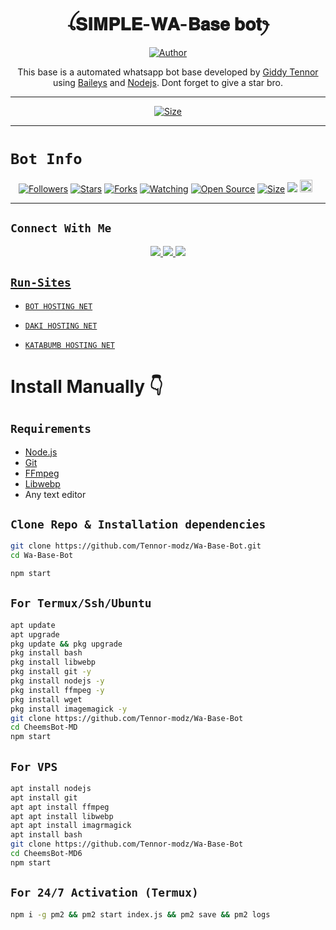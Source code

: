 
<h1 align="center">ꪶ𝐒𝐈𝐌𝐏𝐋𝐄-𝐖𝐀-𝐁𝐚𝐬𝐞  𝐛𝐨𝐭ꫂ<br></h1>
<p align="center">
<a href="https://github.com/Tennor-modz"><img title="Author" src="https://i.ibb.co/39rrkttP/455944eb4d07a365.jpg?style=for-the-badge&logo=github"></a>


<p align="center">
This base  is a automated whatsapp bot base developed by <a href="https://github.com/Tennor-modz" target="_blank">Giddy Tennor</a> using <a href="https://github.com/adiwajshing/Baileys" target="_blank">Baileys</a> and <a href="https://github.com/nodejs" target="_blank">Nodejs</a>. Dont forget to give a star bro.
</p>



---

<p align="center">
<a href="https://youtube.com/@giddynokia"><img title="Size" src="https://img.shields.io/badge/Tutorial-Video-green"></a>
</p>

------

# ```Bot Info```
<p align="center">
<a href="https://github.com/Tennor-modz/followers"><img title="Followers" src="https://img.shields.io/github/followers/Tennor-modz?color=red&style=flat-square"></a>
<a href="https://github.com/Tennor-modz/Wa-Base-Bot/stargazers/"><img title="Stars" src="https://img.shields.io/github/stars/Tennor-modz/Wa-Base-Bot?color=blue&style=flat-square"></a>
<a href="https://github.com/Tennor-modz/Wa-Base-Bot/network/members"><img title="Forks" src="https://img.shields.io/github/forks/Tennor-modz/Wa-Base-Bot?color=red&style=flat-square"></a>
<a href="https://github.com/Tennor-modz/Wa-Base-Bot/watchers"><img title="Watching" src="https://img.shields.io/github/watchers/Tennor-modz/Wa-Base-Bot?label=Watchers&color=blue&style=flat-square"></a>
<a href="https://github.com/Tennor-modz/Wa-Base-Bot/"><img title="Open Source" src="https://img.shields.io/badge/Author-Giddy%20Tennor.-red?v=103"></a>
<a href="https://github.com/Tennor-modz/Wa-Base-Bot/"><img title="Size" src="https://img.shields.io/github/repo-size/Tennor-modz/Wa-Base-Bot ?style=flat-square&color=green"></a>
<a href="https://hits.seeyoufarm.com"><img src="https://hits.seeyoufarm.com/api/count/incr/badge.svg?url=https%3A%2F%2Fgithub.com%2FTennor-modz%2FXWa-Base-Bot2&count_bg=%2379C83D&title_bg=%23555555&icon=probot.svg&icon_color=%2300FF6D&title=hits&edge_flat=false"/></a>
<a href="https://github.com/Tennor-modz/Wa-Base-Bot/graphs/commit-activity"><img height="20" src="https://img.shields.io/badge/Maintained%3F-yes-green.svg"></a>&nbsp;&nbsp;
</p>
<p align='center'>
    </p>

-------

## ```Connect With Me```
<p align="center">
<a href="https://wa.me/254756182478"><img src="https://img.shields.io/badge/Contact Creator-25D366?style=for-the-badge&logo=whatsapp&logoColor=white" />
<a href="https://chat.whatsapp.com/BPyIptm3ZH68y4pSPrLMyq"><img src="https://img.shields.io/badge/Join Official GC-25D366?style=for-the-badge&logo=whatsapp&logoColor=white" />
<a href="https://youtube.com/channel/UCRD5uB6-PEvolzFUyFGeJpg"><img src="https://img.shields.io/badge/Subscribe YouTube-ff0000?style=for-the-badge&logo=youtube&logoColor=ff000000&link=https://youtube.com/@giddynokia" /><br>
</p>

## ```Run-Sites```

- [`BOT HOSTING NET`](https://bot-hosting.net/) 

- [`DAKI HOSTING NET`](https://dash.daki.cc/) 

- [`KATABUMB HOSTING NET`](https://katabump.com/en/) 


# Install Manually 👇
## `Requirements`
* [Node.js](https://nodejs.org/en/)
* [Git](https://git-scm.com/downloads)
* [FFmpeg](https://github.com/BtbN/FFmpeg-Builds/releases/download/autobuild-2020-12-08-13-03/ffmpeg-n4.3.1-26-gca55240b8c-win64-gpl-4.3.zip)
* [Libwebp](https://developers.google.com/speed/webp/download)
* Any text editor
## `Clone Repo & Installation dependencies`
```bash
git clone https://github.com/Tennor-modz/Wa-Base-Bot.git
cd Wa-Base-Bot

npm start
```
## `For Termux/Ssh/Ubuntu`
```bash
apt update
apt upgrade
pkg update && pkg upgrade
pkg install bash
pkg install libwebp
pkg install git -y
pkg install nodejs -y 
pkg install ffmpeg -y 
pkg install wget
pkg install imagemagick -y
git clone https://github.com/Tennor-modz/Wa-Base-Bot 
cd CheemsBot-MD
npm start
```
## `For VPS`
```bash
apt install nodejs 
apt install git 
apt apt install ffmpeg 
apt apt install libwebp 
apt apt install imagrmagick
apt install bash
git clone https://github.com/Tennor-modz/Wa-Base-Bot 
cd CheemsBot-MD6
npm start
```
## `For 24/7 Activation (Termux)`
```bash
npm i -g pm2 && pm2 start index.js && pm2 save && pm2 logs
```
